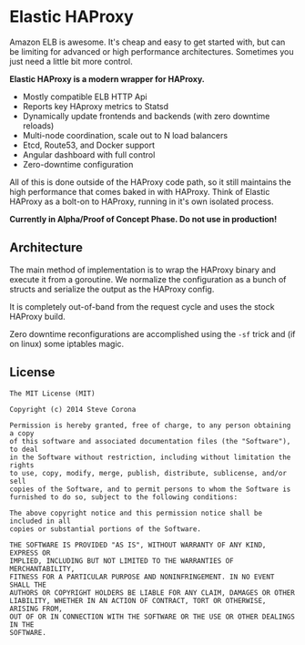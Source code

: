 # Elastic HAProxy

Amazon ELB is awesome. It's cheap and easy to get started with, but can be limiting for advanced or high performance architectures. Sometimes you just need a little bit more control.

**Elastic HAProxy is a modern wrapper for HAProxy.**

* Mostly compatible ELB HTTP Api
* Reports key HAproxy metrics to Statsd
* Dynamically update frontends and backends (with zero downtime reloads)
* Multi-node coordination, scale out to N load balancers
* Etcd, Route53, and Docker support
* Angular dashboard with full control
* Zero-downtime configuration

All of this is done outside of the HAProxy code path, so it still maintains the high performance that comes baked in with HAProxy. Think of Elastic HAProxy as a bolt-on to HAProxy, running in it's own isolated process.

**Currently in Alpha/Proof of Concept Phase. Do not use in production!**

## Architecture

The main method of implementation is to wrap the HAProxy binary and execute it from a goroutine. We normalize the configuration as a bunch of structs and serialize the output as the HAProxy config.

It is completely out-of-band from the request cycle and uses the stock HAProxy build.

Zero downtime reconfigurations are accomplished using the `-sf` trick and (if on linux) some iptables magic.

## License

    The MIT License (MIT)

    Copyright (c) 2014 Steve Corona

    Permission is hereby granted, free of charge, to any person obtaining a copy
    of this software and associated documentation files (the "Software"), to deal
    in the Software without restriction, including without limitation the rights
    to use, copy, modify, merge, publish, distribute, sublicense, and/or sell
    copies of the Software, and to permit persons to whom the Software is
    furnished to do so, subject to the following conditions:

    The above copyright notice and this permission notice shall be included in all
    copies or substantial portions of the Software.

    THE SOFTWARE IS PROVIDED "AS IS", WITHOUT WARRANTY OF ANY KIND, EXPRESS OR
    IMPLIED, INCLUDING BUT NOT LIMITED TO THE WARRANTIES OF MERCHANTABILITY,
    FITNESS FOR A PARTICULAR PURPOSE AND NONINFRINGEMENT. IN NO EVENT SHALL THE
    AUTHORS OR COPYRIGHT HOLDERS BE LIABLE FOR ANY CLAIM, DAMAGES OR OTHER
    LIABILITY, WHETHER IN AN ACTION OF CONTRACT, TORT OR OTHERWISE, ARISING FROM,
    OUT OF OR IN CONNECTION WITH THE SOFTWARE OR THE USE OR OTHER DEALINGS IN THE
    SOFTWARE.
